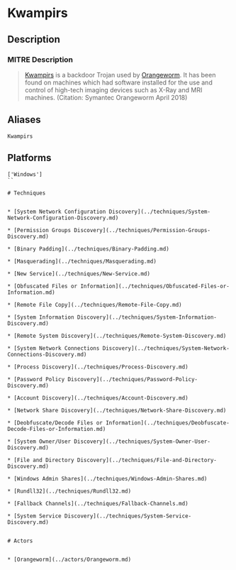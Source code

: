 
# Kwampirs

## Description

### MITRE Description

> [Kwampirs](https://attack.mitre.org/software/S0236) is a backdoor Trojan used by [Orangeworm](https://attack.mitre.org/groups/G0071). It has been found on machines which had software installed for the use and control of high-tech imaging devices such as X-Ray and MRI machines. (Citation: Symantec Orangeworm April 2018)

## Aliases

```
Kwampirs
```

## Platforms

```
['Windows']
``

# Techniques


* [System Network Configuration Discovery](../techniques/System-Network-Configuration-Discovery.md)

* [Permission Groups Discovery](../techniques/Permission-Groups-Discovery.md)
    
* [Binary Padding](../techniques/Binary-Padding.md)
    
* [Masquerading](../techniques/Masquerading.md)
    
* [New Service](../techniques/New-Service.md)
    
* [Obfuscated Files or Information](../techniques/Obfuscated-Files-or-Information.md)
    
* [Remote File Copy](../techniques/Remote-File-Copy.md)
    
* [System Information Discovery](../techniques/System-Information-Discovery.md)
    
* [Remote System Discovery](../techniques/Remote-System-Discovery.md)
    
* [System Network Connections Discovery](../techniques/System-Network-Connections-Discovery.md)
    
* [Process Discovery](../techniques/Process-Discovery.md)
    
* [Password Policy Discovery](../techniques/Password-Policy-Discovery.md)
    
* [Account Discovery](../techniques/Account-Discovery.md)
    
* [Network Share Discovery](../techniques/Network-Share-Discovery.md)
    
* [Deobfuscate/Decode Files or Information](../techniques/Deobfuscate-Decode-Files-or-Information.md)
    
* [System Owner/User Discovery](../techniques/System-Owner-User-Discovery.md)
    
* [File and Directory Discovery](../techniques/File-and-Directory-Discovery.md)
    
* [Windows Admin Shares](../techniques/Windows-Admin-Shares.md)
    
* [Rundll32](../techniques/Rundll32.md)
    
* [Fallback Channels](../techniques/Fallback-Channels.md)
    
* [System Service Discovery](../techniques/System-Service-Discovery.md)
    

# Actors


* [Orangeworm](../actors/Orangeworm.md)

